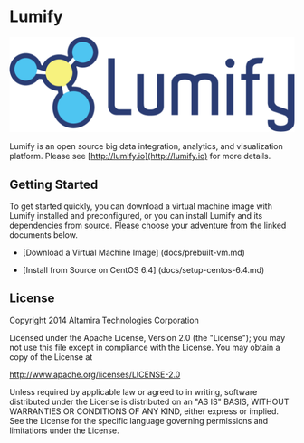 # Lumify

![Lumify Logo](web/war/src/main/webapp/img/lumify-logo.png?raw=true)

Lumify is an open source big data integration, analytics, and visualization platform. Please see [http://lumify.io](http://lumify.io) for more details.


## Getting Started

To get started quickly, you can download a virtual machine image with Lumify installed and preconfigured, or you can install Lumify and its dependencies from source.
Please choose your adventure from the linked documents below.

- [Download a Virtual Machine Image] (docs/prebuilt-vm.md)

- [Install from Source on CentOS 6.4] (docs/setup-centos-6.4.md)


## License

Copyright 2014 Altamira Technologies Corporation

Licensed under the Apache License, Version 2.0 (the "License");
you may not use this file except in compliance with the License.
You may obtain a copy of the License at

   http://www.apache.org/licenses/LICENSE-2.0

Unless required by applicable law or agreed to in writing, software
distributed under the License is distributed on an "AS IS" BASIS,
WITHOUT WARRANTIES OR CONDITIONS OF ANY KIND, either express or implied.
See the License for the specific language governing permissions and
limitations under the License.
